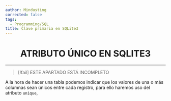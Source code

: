 ```yaml
---
author: Mindusting
corrected: false
tags:
  - Programming/SQL
title: Clave primaria en SQLite3
---
```


<h1 style="text-align:center;">ATRIBUTO ÚNICO EN SQLITE3</h1>

---

> [!fail] ESTE APARTADO ESTÁ INCOMPLETO

A la hora de hacer una tabla podemos indicar que los valores de una o más columnas sean únicos entre cada registro, para ello haremos uso del atributo `unique`, 
